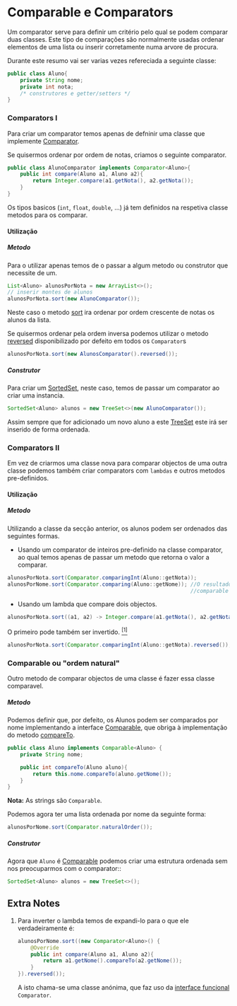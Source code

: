 # Comparable e Comparators

Um comparator serve para definir um critério pelo qual se podem
 comparar duas classes. Este tipo de comparações são normalmente usadas
 ordenar elementos de uma lista ou inserir corretamente numa arvore de
 procura.

Durante este resumo vai ser varias vezes refereciada a seguinte classe:
```Java
public class Aluno{
    private String nome;
    private int nota;
    /* construtores e getter/setters */
}
```

### Comparators I

Para criar um comparator temos apenas de defninir uma classe que
 implemente [Comparator][comparatorDocs].

Se quisermos ordenar por ordem de notas, criamos o seguinte comparator.
```Java
public class AlunoComparator implements Comparator<Aluno>{
    public int compare(Aluno a1, Aluno a2){
        return Integer.compare(a1.getNota(), a2.getNota());
    }
}
```
Os tipos basicos (`int`, `float`, `double`, ...) já tem definidos na
respetiva classe metodos para os comparar.

#### Utilização

##### Metodo

Para o utilizar apenas temos de o passar a algum metodo ou construtor
que necessite de um.
```Java
List<Aluno> alunosPorNota = new ArrayList<>();
// inserir montes de alunos
alunosPorNota.sort(new AlunoComparator());
```
Neste caso o metodo [sort][sortDocs] ira ordenar por ordem crescente de notas
os alunos da lista.

Se quisermos ordenar pela ordem inversa podemos utilizar o metodo
[reversed][reversedDocs] disponibilizado por defeito em todos os `Comparator`s
```Java
alunosPorNota.sort(new AlunosComparator().reversed());
```

##### Construtor

Para criar um [SortedSet][sortedSetDocs], neste caso, temos de passar um comparator
 ao criar uma instancia.
```Java
SortedSet<Aluno> alunos = new TreeSet<>(new AlunoComparator());
```
Assim sempre que for adicionado um novo aluno a este [TreeSet][treeSetDocs] este
 irá ser inserido de forma ordenada.

### Comparators II

Em vez de criarmos uma classe nova para comparar objectos de uma outra
 classe podemos também criar comparators com `lambdas` e outros
 metodos pre-definidos.

#### Utilização

##### Metodo

Utilizando a classe da secção anterior, os alunos podem ser ordenados
 das seguintes formas.

 * Usando um comparator de inteiros pre-definido na classe comparator,
 ao qual temos apenas de passar um metodo que retorna o valor a
 comparar.
```Java
alunosPorNota.sort(Comparator.comparingInt(Aluno::getNota));
alunosPorNome.sort(Comparator.comparing(Aluno::getNome)); //O resultado do metodo tem de ser
                                                          //comparable (ver secção seguinte)
```
 * Usando um lambda que compare dois objectos.
```Java
alunosPorNota.sort((a1, a2) -> Integer.compare(a1.getNota(), a2.getNota()));
```

O primeiro pode também ser invertido. [<sup>\[1\]</sup>][extraNotes]
```Java
alunosPorNota.sort(Comparator.comparingInt(Aluno::getNota).reversed());
```

### Comparable ou "ordem natural"

Outro metodo de comparar objectos de uma classe é fazer essa classe comparavel.

##### Metodo

Podemos definir que, por defeito, os Alunos podem ser comparados por nome
implementando a interface [Comparable][comparableDocs], que obriga à implementação
do metodo [compareTo][compareToDocs].
```Java
public class Aluno implements Comparable<Aluno> {
    private String nome;

    public int compareTo(Aluno aluno){
        return this.nome.compareTo(aluno.getNome());
    }
} 
```
**Nota:** As strings são `Comparable`.

Podemos agora ter uma lista ordenada por nome da seguinte forma:
```Java
alunosPorNome.sort(Comparator.naturalOrder());
```

##### Construtor

Agora que `Aluno` é [Comparable][comparableDocs] podemos criar uma estrutura ordenada
sem nos preocuparmos com o comparator::
```Java
SortedSet<Aluno> alunos = new TreeSet<>();
```

## Extra Notes

1. Para inverter o lambda temos de expandi-lo para o que ele verdadeiramente é:
    ```Java
    alunosPorNome.sort((new Comparator<Aluno>() {
        @Override
        public int compare(Aluno a1, Aluno a2){
            return a1.getNome().compareTo(a2.getNome());
        }
    }).reversed());
    ```
    A isto chama-se uma classe anónima, que faz uso da [interface
    funcional][interfaceFuncional] `Comparator`.


[extraNotes]: ./Comparators.md#extra-notes
[interfaceFuncional]: ./Interfaces.md#interfaces-funcionais
[sortedSetDocs]: https://docs.oracle.com/javase/8/docs/api/java/util/SortedSet.html
[treeSetDocs]: https://docs.oracle.com/javase/8/docs/api/java/util/TreeSet.html
[comparableDocs]: https://docs.oracle.com/javase/8/docs/api/java/lang/Comparable.html
[comparatorDocs]: https://docs.oracle.com/javase/8/docs/api/java/util/Comparator.html
[compareToDocs]: https://docs.oracle.com/javase/8/docs/api/java/lang/Comparable.html#compareTo-T-
[sortDocs]: https://docs.oracle.com/javase/8/docs/api/java/util/List.html#sort-java.util.Comparator-
[reversedDocs]: https://docs.oracle.com/javase/8/docs/api/java/util/Comparator.html#reversed--
